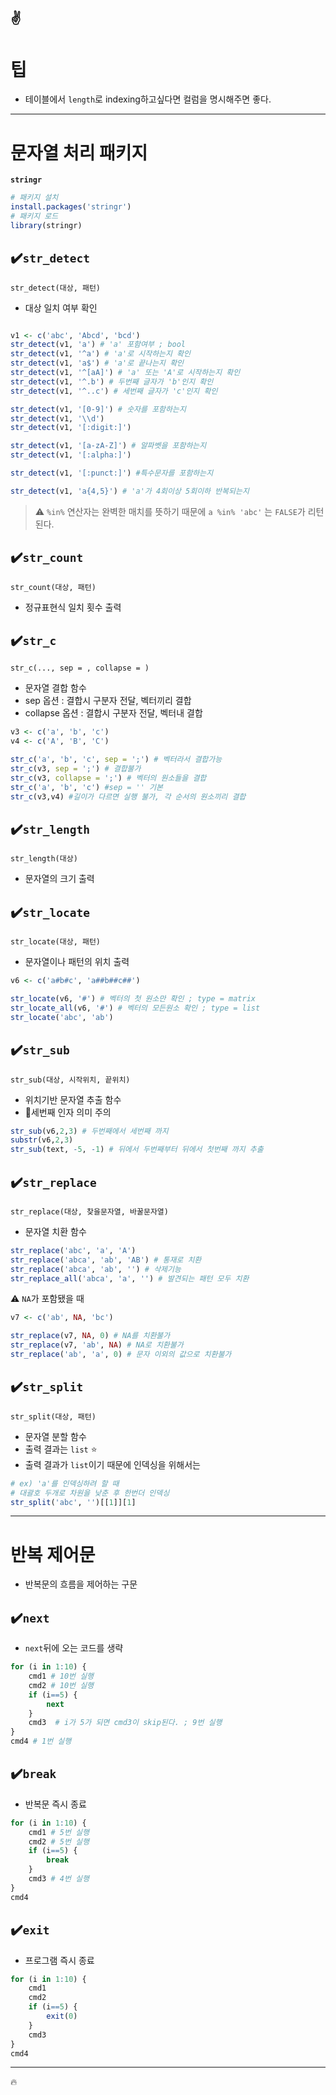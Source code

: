 :v:
---
# 팁
- 테이블에서 `length`로 indexing하고싶다면 컬럼을 명시해주면 좋다.

---
# 문자열 처리 패키지
**`stringr`**
```r
# 패키지 설치
install.packages('stringr')
# 패키지 로드
library(stringr)
```

## :heavy_check_mark:`str_detect`
`str_detect(대상, 패턴)`
- 대상 일치 여부 확인

```r

v1 <- c('abc', 'Abcd', 'bcd')
str_detect(v1, 'a') # 'a' 포함여부 ; bool
str_detect(v1, '^a') # 'a'로 시작하는지 확인
str_detect(v1, 'a$') # 'a'로 끝나는지 확인
str_detect(v1, '^[aA]') # 'a' 또는 'A'로 시작하는지 확인
str_detect(v1, '^.b') # 두번째 글자가 'b'인지 확인
str_detect(v1, '^..c') # 세번째 글자가 'c'인지 확인

str_detect(v1, '[0-9]') # 숫자를 포함하는지
str_detect(v1, '\\d')
str_detect(v1, '[:digit:]')

str_detect(v1, '[a-zA-Z]') # 알파벳을 포함하는지
str_detect(v1, '[:alpha:]')

str_detect(v1, '[:punct:]') #특수문자를 포함하는지

str_detect(v1, 'a{4,5}') # 'a'가 4회이상 5회이하 반복되는지
```

>:warning: `%in%` 연산자는 완벽한 매치를 뜻하기 때문에 `a %in% 'abc'` 는 `FALSE`가 리턴된다.

## :heavy_check_mark:`str_count`
`str_count(대상, 패턴)`
- 정규표현식 일치 횟수 출력

## :heavy_check_mark:`str_c`
`str_c(..., sep = , collapse = )`
- 문자열 결합 함수
- sep 옵션 : 결합시 구분자 전달, 벡터끼리 결합
- collapse 옵션 : 결합시 구분자 전달, 벡터내 결합

```r
v3 <- c('a', 'b', 'c')
v4 <- c('A', 'B', 'C')

str_c('a', 'b', 'c', sep = ';') # 벡터라서 결합가능
str_c(v3, sep = ';') # 결합불가
str_c(v3, collapse = ';') # 벡터의 원소들을 결합
str_c('a', 'b', 'c') #sep = '' 기본
str_c(v3,v4) #길이가 다르면 실행 불가, 각 순서의 원소끼리 결합
```

## :heavy_check_mark:`str_length`
`str_length(대상)`
- 문자열의 크기 출력

##  :heavy_check_mark:`str_locate`
`str_locate(대상, 패턴)`
- 문자열이나 패턴의 위치 출력
```r
v6 <- c('a#b#c', 'a##b##c##')

str_locate(v6, '#') # 벡터의 첫 원소만 확인 ; type = matrix
str_locate_all(v6, '#') # 벡터의 모든원소 확인 ; type = list
str_locate('abc', 'ab') 
```


##  :heavy_check_mark:`str_sub`
`str_sub(대상, 시작위치, 끝위치)`
- 위치기반 문자열 추출 함수
- :pushpin:세번째 인자 의미 주의

```r
str_sub(v6,2,3) # 두번째에서 세번째 까지
substr(v6,2,3)
str_sub(text, -5, -1) # 뒤에서 두번째부터 뒤에서 첫번째 까지 추출
```

## :heavy_check_mark:`str_replace`
`str_replace(대상, 찾을문자열, 바꿀문자열)`
- 문자열 치환 함수

```r
str_replace('abc', 'a', 'A')
str_replace('abca', 'ab', 'AB') # 통재로 치환
str_replace('abca', 'ab', '') # 삭제기능
str_replace_all('abca', 'a', '') # 발견되는 패턴 모두 치환
```
:warning: `NA`가 포함됐을 때
```r
v7 <- c('ab', NA, 'bc')

str_replace(v7, NA, 0) # NA를 치환불가
str_replace(v7, 'ab', NA) # NA로 치환불가
str_replace('ab', 'a', 0) # 문자 이외의 값으로 치환불가
```

## :heavy_check_mark:`str_split`
`str_split(대상, 패턴)`
- 문자열 분할 함수
- 출력 결과는 `list` :star:
- 출력 결과가 `list`이기 때문에 인덱싱을 위해서는
```r
# ex) 'a'를 인덱싱하려 할 때
# 대괄호 두개로 차원을 낮춘 후 한번더 인덱싱 
str_split('abc', '')[[1]][1]
```

---

# 반복 제어문
- 반복문의 흐름을 제어하는 구문
## :heavy_check_mark:`next`
- `next`뒤에 오는 코드를 생략
```r
for (i in 1:10) {
    cmd1 # 10번 실행
    cmd2 # 10번 실행
    if (i==5) {
        next
    }
    cmd3  # i가 5가 되면 cmd3이 skip된다. ; 9번 실행
}
cmd4 # 1번 실행
```

## :heavy_check_mark:`break`
- 반복문 즉시 종료
```r
for (i in 1:10) {
    cmd1 # 5번 실행
    cmd2 # 5번 실행
    if (i==5) {
        break
    }
    cmd3 # 4번 실행
}
cmd4
```

## :heavy_check_mark:`exit`
- 프로그램 즉시 종료

```r
for (i in 1:10) {
    cmd1
    cmd2
    if (i==5) {
        exit(0)
    }
    cmd3
}
cmd4
```

---
:fire: